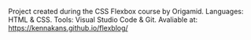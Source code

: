 Project created during the CSS Flexbox course by Origamid. 
Languages: HTML & CSS. 
Tools: Visual Studio Code & Git. 
Avaliable at: https://kennakans.github.io/flexblog/
